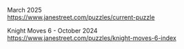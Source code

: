 March 2025<br>
https://www.janestreet.com/puzzles/current-puzzle

Knight Moves 6 - October 2024<br>
https://www.janestreet.com/puzzles/knight-moves-6-index
